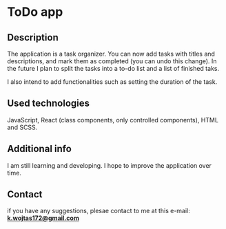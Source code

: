 # ToDo app

## Description
The application is a task organizer. You can now add tasks with titles and descriptions, and mark them as completed (you can undo this change). In the future I plan to split the tasks into a to-do list and a list of finished taks.

I also intend to add functionalities such as setting the duration of the task.

## Used technologies
JavaScript, React (class components, only controlled components), HTML and SCSS.

## Additional info
I am still learning and developing. I hope to improve the application over time.

## Contact
if you have any suggestions, plesae contact to me at this e-mail: **k.wojtas172@gmail.com**